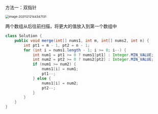 方法一：双指针

<img src="D:\typora笔记\Typora\images\image-20211212144347131.png" alt="image-20211212144347131" style="zoom:67%;" />

两个数组从后往前扫描，将更大的值放入到第一个数组中

```java
class Solution {
    public void merge(int[] nums1, int m, int[] nums2, int n) {
        int pt1 = m - 1, pt2 = n - 1;
        for (int i = nums1.length - 1; i >= 0; i--) {
            int num1 = pt1 >= 0 ? nums1[pt1] : Integer.MIN_VALUE;
            int num2 = pt2 >= 0 ? nums2[pt2] : Integer.MIN_VALUE;
            if (num1 >= num2) {
                nums1[i] = num1;
                pt1--;
            } else {
                nums1[i] = num2;
                pt2--;
            }
        }
    }
}
```


